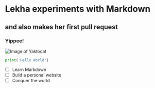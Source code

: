 # Lekha experiments with Markdown 
## and also makes her first pull request 
### Yippee! 


![Image of Yaktocat](https://octodex.github.com/images/yaktocat.png)


```python
print('Hello World')
```


- [ ] Learn Markdown
- [ ] Build a personal website
- [ ] Conquer the world
